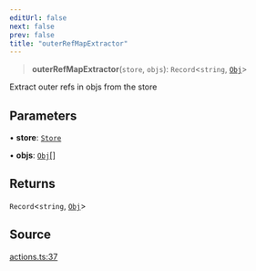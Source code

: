 ```yaml
---
editUrl: false
next: false
prev: false
title: "outerRefMapExtractor"
---
```


> **outerRefMapExtractor**(`store`, `objs`): `Record`\<`string`, [`Obj`](/api-core/classes/obj/)\>

Extract outer refs in objs from the store

## Parameters

• **store**: [`Store`](/api-core/classes/store/)

• **objs**: [`Obj`](/api-core/classes/obj/)[]

## Returns

`Record`\<`string`, [`Obj`](/api-core/classes/obj/)\>

## Source

[actions.ts:37](https://github.com/dgmjs/dgmjs/blob/main/packages/core/src/actions.ts#L37)
